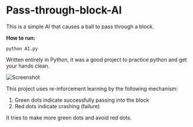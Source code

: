 # Pass-through-block-AI

This is a simple AI that causes a ball to pass through a block.

**How to run:**

```python AI.py```

Written entirely in Python, it was a good project to practice python and get your hands clean.

![Screenshot](https://github.com/AdnanZahid/Pass-through-block-AI/blob/master/screenshot.png)

This project uses re-inforcement learning by the following mechanism:

1. Green dots indicate successfully passing into the block
2. Red dots indicate crashing (failure)

It tries to make more green dots and avoid red dots.
